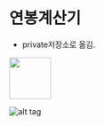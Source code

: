 # 연봉계산기 

- private저장소로 옮김.

<a href="https://play.google.com/store/apps/details?id=com.smok95.salary_calc"><img src="https://play.google.com/intl/en_us/badges/images/generic/en_badge_web_generic.png" height="75"></a>

![alt tag](https://raw.githubusercontent.com/smok95/salary_calc/master/salary_calc.gif)
